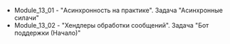 - Module_13_01 - "Асинхронность на практике". Задача "Асинхронные силачи"
- Module_13_02 - "Хендлеры обработки сообщений". Задача "Бот поддержки (Начало)"
